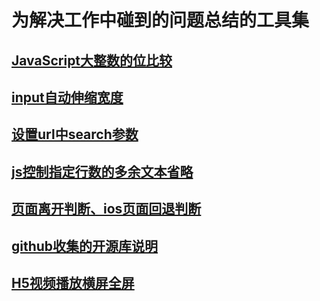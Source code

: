 # 为解决工作中碰到的问题总结的工具集

## [JavaScript大整数的位比较](https://github.com/folger-fan/widget/tree/master/bitEqual)
## [input自动伸缩宽度](https://github.com/folger-fan/widget/tree/master/inputWidthScale)
## [设置url中search参数](https://github.com/folger-fan/widget/tree/master/setUrlSearchParam)
## [js控制指定行数的多余文本省略](https://github.com/folger-fan/widget/tree/master/multiLineEllipsis)
## [页面离开判断、ios页面回退判断](https://github.com/folger-fan/widget/tree/master/pageLeave)
## [github收集的开源库说明](https://github.com/folger-fan/widget/tree/master/github_stars_explain)
## [H5视频播放横屏全屏](https://github.com/folger-fan/widget/tree/master/H5VideoFullscreen)